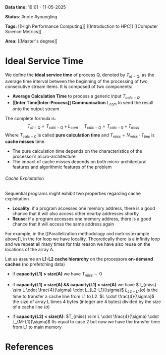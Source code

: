 **Data time:** 19:01 - 11-05-2025

**Status**: #note #youngling 

**Tags:** [[High Performance Computing]] [[Introduction to HPC]] [[Computer Science Metrics]]

**Area**: [[Master's degree]]
# Ideal Service Time

We define the **ideal service time** of process Q, denoted by $T_{id-Q}$, as the average time interval between the beginning of the processing of two consecutive stream items. It is composed of two components:
- **Average Calculation Time** to process a generic input $T_{calc-Q}$
- **[[Inter Time|Inter-Process]] Communication** $L_{com}$ to send the result onto the output stream

The complete formula is:
$$T_{id-Q} = T_{calc-Q} + L_{com}\:\:\:\:\:T_{calc-Q}= T_{calc-0} + T_{miss}$$
Where $T_{calc-0}$ is called **pure calculation time** and $T_{miss} = N_{miss} \cdot T_{line}$ is **cache misses** time.

- The pure calculation time depends on the characteristics of the processor’s micro-architecture
- The impact of cache misses depends on both micro-architectural features and algorithmic features of the problem
###### Cache Exploitation
Sequential programs might exhibit two properties regarding
cache exploitation
- **Locality**: if a program accesses one memory address, there is a good chance that it will also access other nearby addresses shortly
- **Reuse**: if a program accesses one memory address, there is a good chance that it will access the same address again

For example, in the [[Parallelization methodology and metrics|example above]], in the for loop we have locality. Theoretically there is a infinity loop and we repeat all many times for this reason we have also reuse on the locations of the array A.

Let us assume an **L1-L2 cache hierarchy** on the processore **on-demand caches** (no prefetching data)
- if **capacity(L1) > size(A)** we have $T_{miss} \sim0$

- if **capacity(L1) < size(A) && capacity(L1) > size(A)** we have $T_{miss} \sim L \cdot \frac{4}{\sigma} \cdot L_{L2-L1}(\sigma)$
$L_{L2-L1}(\sigma)$ is the time to transfer a cache line from L1 to L2. $L \cdot \frac{4}{\sigma}$ the size of array L times 4 bytes (integer are 4 bytes) divided by the size of a cache line ($\sigma$)

- if **capacity(L2) < size(A)**: $T_{miss} \sim L \cdot \frac{4}{\sigma} \cdot L_{M-L1}(\sigma)$
Its equal to case 2 but now we have the transfer time from L1 to main memory
# References